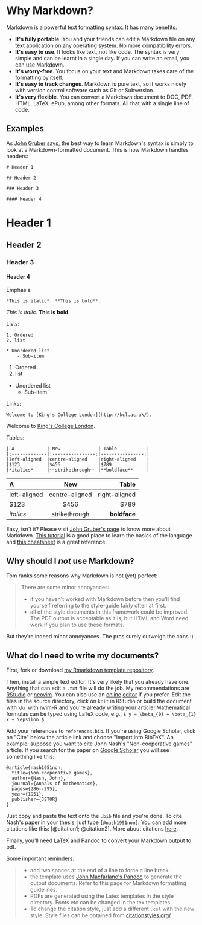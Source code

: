# Why Markdown?

Markdown is a powerful text formatting syntax. It has many benefits:

* **It's fully portable**. You and your friends can edit a Markdown file on any text application on any operating system. No more compatibility errors.
* **It's easy to use**. It looks like text, not like code. The syntax is very simple and can be learnt in a single day. If you can write an email, you can use Markdown.
* **It's worry-free**. You focus on your text and Markdown takes care of the formatting by itself.
* **It's easy to track changes**. Markdown is pure text, so it works nicely with version control software such as Git or Subversion.
* **It's very flexible**. You can convert a Markdown document to DOC, PDF, HTML, LaTeX, ePub, among other formats. All that with a single line of code.

## Examples

As [John Gruber says](http://daringfireball.net/projects/markdown/), the best way to learn Markdown's syntax is simply to look at a Markdown-formatted document. This is how Markdown handles headers:

```` 
# Header 1 

## Header 2 

### Header 3 

#### Header 4
```` 

# Header 1 

## Header 2

### Header 3

#### Header 4

Emphasis:

````
*This is italic*. **This is bold**. 
````

*This is italic*. **This is bold**.

Lists:

````
1. Ordered
2. list

* Unordered list 
	- Sub-item
````

1. Ordered
2. list

* Unordered list
  - Sub-item

Links:

```` 
Welcome to [King's College London](http://kcl.ac.uk/).
````

Welcome to [King's College London](http://kcl.ac.uk/).

Tables:

````
| A            | New              | Table           |
|:-------------|:----------------:|----------------:|
|left-aligned  |centre-aligned    |right-aligned    |
|$123          |$456              |$789             |
|*italics*     |~~strikethrough~~ |**boldface**     |

````

| A            | New              | Table           |
|:-------------|:----------------:|----------------:|
|left-aligned  |centre-aligned    |right-aligned    |
|$123          |$456              |$789             |
|*italics*     |~~strikethrough~~ |**boldface**     |

Easy, isn't it? Please visit [John Gruber's page](http://daringfireball.net/projects/markdown/) to know more about Markdown. [This tutorial](http://markdowntutorial.com/) is a good place to learn the basics of the language and [this cheatsheet](https://github.com/adam-p/markdown-here/wiki/Markdown-Cheatsheet) is a great reference.

## Why should I *not* use Markdown?

Tom ranks some reasons why Markdown is not (yet) perfect:

> There are some minor annoyances: 
> - if you haven't worked with Markdown before then you'll find yourself referring to the style-guide fairly often at first. 
> - all of the style documents in this framework could be improved. The PDF output is acceptable as it is, but HTML and Word need work if you plan to use these formats.

But they're indeed minor annoyances. The pros surely outweigh the cons :)

## What do I need to write my documents?

First, fork or download [my Rmarkdown template repository](https://github.com/danilofreire/rmarkdown-templates).

Then, install a simple text editor. It's very likely that you already have one. Anything that can edit a `.txt` file will do the job. My recommendations are [RStudio](http://rstudio.com) or [neovim](http://neovim.io). You can also use an [online](https://stackedit.io/) [editor](http://dillinger.io/) if you prefer. Edit the files in the source directory, click on `knit` in RStudio or build the document with `\kr` with [nvim-R](https://github.com/jalvesaq/Nvim-R) and you're already writing your article! Mathematical formulas can be typed using LaTeX code, e.g., `$ y = \beta_{0} + \beta_{1} x + \epsilon $`

Add your references to `references.bib`. If you're using Google Scholar, click on "Cite" below the article link and choose "Import into BibTeX". An example: suppose you want to cite John Nash's "Non-cooperative games" article. If you search for the paper on [Google Scholar](http://scholar.google.co.uk/scholar?hl=en&q=john+nash+non-cooperative&btnG=&as_sdt=1%2C5&as_sdtp=) you will see something like this:

````
@article{nash1951non,
  title={Non-cooperative games},
  author={Nash, John},
  journal={Annals of mathematics},
  pages={286--295},
  year={1951},
  publisher={JSTOR}
}
````

Just copy and paste the text onto the `.bib` file and you're done. To cite Nash's paper in your thesis, just type `[@nash1951non]`. You can add more citations like this: [@citation1; @citation2]. More about citations [here](http://stackoverflow.com/questions/13607156/autocomplete-pandoc-style-citations-from-a-bibtex-file-in-emacs).

Finally, you'll need [LaTeX](http://latex-project.org/ftp.html) and [Pandoc](http://johnmacfarlane.net/pandoc/README.html) to convert your Markdown output to pdf. 

Some important reminders:

> - add two spaces at the end of a line to force a line break. 
> - the template uses [John Macfarlane's Pandoc](http://johnmacfarlane.net/pandoc/README.html) to generate the output documents. Refer to this page for Markdown formatting guidelines. 
> - PDFs are generated using the Latex templates in the style directory. Fonts etc can be changed in the tex templates. 
> - To change the citation style, just add a different `.csl` with the new style. Style files can be obtained from [citationstyles.org/](http://citationstyles.org/)
